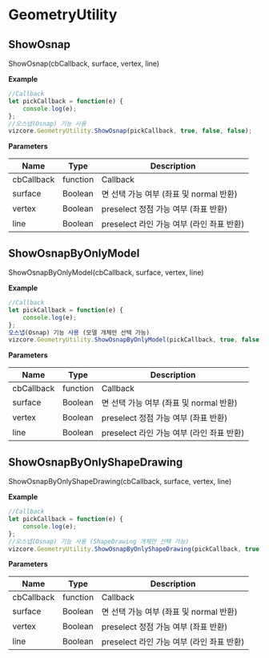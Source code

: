 # GeometryUtility

## ShowOsnap
<procedure title="오스냅(Osnap) 기능 사용" collapsible="true">
<note>ShowOsnap(cbCallback, surface, vertex, line)</note>

**Example**
```Javascript
//Callback
let pickCallback = function(e) {
    console.log(e);
};
//오스냅(Osnap) 기능 사용
vizcore.GeometryUtility.ShowOsnap(pickCallback, true, false, false);
```
**Parameters**

| Name       | Type     | Description                   |
|------------|----------|-------------------------------|
| cbCallback | function | Callback                      |
| surface    | Boolean  | 면 선택 가능 여부 (좌표 및 normal 반환)   |
| vertex     | Boolean  | preselect 정점 가능 여부 (좌표 반환)    |
| line       | Boolean  | preselect 라인 가능 여부 (라인 좌표 반환) |
</procedure>

## ShowOsnapByOnlyModel
<procedure title="오스냅(Osnap) 기능 사용 (모델 개체만 선택 가능)" collapsible="true">
<note>ShowOsnapByOnlyModel(cbCallback, surface, vertex, line)</note>

**Example**
```Javascript
//Callback
let pickCallback = function(e) {
    console.log(e);
};
오스냅(Osnap) 기능 사용 (모델 개체만 선택 가능)
vizcore.GeometryUtility.ShowOsnapByOnlyModel(pickCallback, true, false, false);
```
**Parameters**

| Name       | Type     | Description                   |
|------------|----------|-------------------------------|
| cbCallback | function | Callback                      |
| surface    | Boolean  | 면 선택 가능 여부 (좌표 및 normal 반환)   |
| vertex     | Boolean  | preselect 정점 가능 여부 (좌표 반환)    |
| line       | Boolean  | preselect 라인 가능 여부 (라인 좌표 반환) |
</procedure>

## ShowOsnapByOnlyShapeDrawing
<procedure title="오스냅(Osnap) 기능 사용 (ShapeDrawing 개체만 선택 가능)" collapsible="true">
<note>ShowOsnapByOnlyShapeDrawing(cbCallback, surface, vertex, line)</note>

**Example**
```Javascript
//Callback
let pickCallback = function(e) {
    console.log(e);
};
//오스냅(Osnap) 기능 사용 (ShapeDrawing 개체만 선택 가능)
vizcore.GeometryUtility.ShowOsnapByOnlyShapeDrawing(pickCallback, true, false, false);
```
**Parameters**

| Name       | Type     | Description                   |
|------------|----------|-------------------------------|
| cbCallback | function | Callback                      |
| surface    | Boolean  | 면 선택 가능 여부 (좌표 및 normal 반환)   |
| vertex     | Boolean  | preselect 정점 가능 여부 (좌표 반환)    |
| line       | Boolean  | preselect 라인 가능 여부 (라인 좌표 반환) |
</procedure>